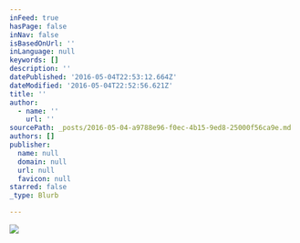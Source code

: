 ```yaml
---
inFeed: true
hasPage: false
inNav: false
isBasedOnUrl: ''
inLanguage: null
keywords: []
description: ''
datePublished: '2016-05-04T22:53:12.664Z'
dateModified: '2016-05-04T22:52:56.621Z'
title: ''
author:
  - name: ''
    url: ''
sourcePath: _posts/2016-05-04-a9788e96-f0ec-4b15-9ed8-25000f56ca9e.md
authors: []
publisher:
  name: null
  domain: null
  url: null
  favicon: null
starred: false
_type: Blurb

---
```

![](https://the-grid-user-content.s3-us-west-2.amazonaws.com/3bed04c3-bb19-4b86-9147-041a96543994.png)